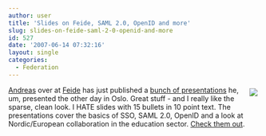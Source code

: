 ```yaml
---
author: user
title: 'Slides on Feide, SAML 2.0, OpenID and more'
slug: slides-on-feide-saml-2-0-openid-and-more
id: 527
date: '2007-06-14 07:32:16'
layout: single
categories:
  - Federation
---
```


<span style="margin: 5px; float: right;">[![](http://clippings.erlang.no/feidelogo.jpg)](http://feide.no/index.en.html)</span>

[Andreas](http://rnd.feide.no/) over at [Feide](http://feide.no/index.en.html) has just published a [bunch of presentations](http://rnd.feide.no/2007/06/13/slides-on-feide-saml-20-openid-and-more/) he, um, presented the other day in Oslo. Great stuff - and I really like the sparse, clean look. I HATE slides with 15 bullets in 10 point text. The presentations cover the basics of SSO, SAML 2.0, OpenID and a look at Nordic/European collaboration in the education sector. [Check them out](http://rnd.feide.no/2007/06/13/slides-on-feide-saml-20-openid-and-more/).